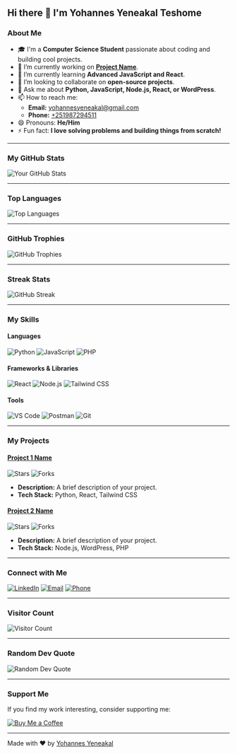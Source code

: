 ## Hi there 👋 I'm Yohannes Yeneakal Teshome

### About Me
- 🎓 I'm a **Computer Science Student** passionate about coding and building cool projects.
- 🔭 I’m currently working on **[Project Name](link-to-project)**.
- 🌱 I’m currently learning **Advanced JavaScript and React**.
- 👯 I’m looking to collaborate on **open-source projects**.
- 💬 Ask me about **Python, JavaScript, Node.js, React, or WordPress**.
- 📫 How to reach me: 
  - **Email:** [yohannesyeneakal@gmail.com](mailto:yohannesyeneakal@gmail.com)
  - **Phone:** [+251987294511](tel:+251987294511)
- 😄 Pronouns: **He/Him**
- ⚡ Fun fact: **I love solving problems and building things from scratch!**

---

### My GitHub Stats

![Your GitHub Stats](https://github-readme-stats.vercel.app/api?username=yohannes-yeneakal&show_icons=true&theme=radical)

---

### Top Languages

![Top Languages](https://github-readme-stats.vercel.app/api/top-langs/?username=yohannes-yeneakal&layout=compact)

---

### GitHub Trophies

![GitHub Trophies](https://github-profile-trophy.vercel.app/?username=yohannes-yeneakal&theme=onedark)

---

### Streak Stats

![GitHub Streak](https://streak-stats.demolab.com?user=yohannes-yeneakal&theme=radical)

---

### My Skills

#### Languages
![Python](https://img.shields.io/badge/Python-3776AB?style=for-the-badge&logo=python&logoColor=white)
![JavaScript](https://img.shields.io/badge/JavaScript-F7DF1E?style=for-the-badge&logo=javascript&logoColor=black)
![PHP](https://img.shields.io/badge/PHP-777BB4?style=for-the-badge&logo=php&logoColor=white)

#### Frameworks & Libraries
![React](https://img.shields.io/badge/React-20232A?style=for-the-badge&logo=react&logoColor=61DAFB)
![Node.js](https://img.shields.io/badge/Node.js-339933?style=for-the-badge&logo=nodedotjs&logoColor=white)
![Tailwind CSS](https://img.shields.io/badge/Tailwind_CSS-06B6D4?style=for-the-badge&logo=tailwind-css&logoColor=white)

#### Tools
![VS Code](https://img.shields.io/badge/VS_Code-007ACC?style=for-the-badge&logo=visual-studio-code&logoColor=white)
![Postman](https://img.shields.io/badge/Postman-FF6C37?style=for-the-badge&logo=postman&logoColor=white)
![Git](https://img.shields.io/badge/Git-F05032?style=for-the-badge&logo=git&logoColor=white)

---

### My Projects

#### [Project 1 Name](link-to-project-1)
![Stars](https://img.shields.io/github/stars/yohannes-yeneakal/repo-name?style=social)
![Forks](https://img.shields.io/github/forks/yohannes-yeneakal/repo-name?style=social)
- **Description:** A brief description of your project.
- **Tech Stack:** Python, React, Tailwind CSS

#### [Project 2 Name](link-to-project-2)
![Stars](https://img.shields.io/github/stars/yohannes-yeneakal/repo-name?style=social)
![Forks](https://img.shields.io/github/forks/yohannes-yeneakal/repo-name?style=social)
- **Description:** A brief description of your project.
- **Tech Stack:** Node.js, WordPress, PHP

---

### Connect with Me

[![LinkedIn](https://img.shields.io/badge/LinkedIn-0077B5?style=for-the-badge&logo=linkedin&logoColor=white)](link-to-linkedin)
[![Email](https://img.shields.io/badge/Email-D14836?style=for-the-badge&logo=gmail&logoColor=white)](mailto:yohannesyeneakal@gmail.com)
[![Phone](https://img.shields.io/badge/Phone-25D366?style=for-the-badge&logo=whatsapp&logoColor=white)](tel:+251987294511)

---

### Visitor Count

![Visitor Count](https://visitor-badge.laobi.icu/badge?page_id=yohannes-yeneakal.yohannes-yeneakal)

---

### Random Dev Quote

![Random Dev Quote](https://quotes-github-readme.vercel.app/api?type=horizontal&theme=radical)

---

### Support Me

If you find my work interesting, consider supporting me:

[![Buy Me a Coffee](https://img.shields.io/badge/Buy_Me_a_Coffee-FFDD00?style=for-the-badge&logo=buy-me-a-coffee&logoColor=black)](https://buymeacoffee.com/yohannes-yeneakal)

---

Made with ❤️ by [Yohannes Yeneakal](https://github.com/yohannes-yeneakal)
